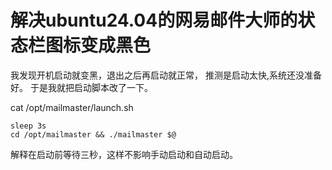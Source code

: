 # 解决ubuntu24.04的网易邮件大师的状态栏图标变成黑色

我发现开机启动就变黑，退出之后再启动就正常，
推测是启动太快,系统还没准备好。
于是我就把启动脚本改了一下。

cat /opt/mailmaster/launch.sh

```shell
sleep 3s
cd /opt/mailmaster && ./mailmaster $@
```

解释在启动前等待三秒，这样不影响手动启动和自动启动。


